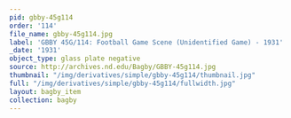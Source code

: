 ```yaml
---
pid: gbby-45g114
order: '114'
file_name: gbby-45g114.jpg
label: 'GBBY 45G/114: Football Game Scene (Unidentified Game) - 1931'
_date: '1931'
object_type: glass plate negative
source: http://archives.nd.edu/Bagby/GBBY-45g114.jpg
thumbnail: "/img/derivatives/simple/gbby-45g114/thumbnail.jpg"
full: "/img/derivatives/simple/gbby-45g114/fullwidth.jpg"
layout: bagby_item
collection: bagby
---
```

